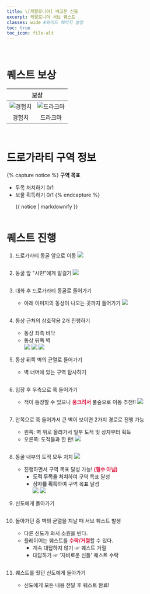 ```yaml
---
title: \[케팔로니아] 배고픈 신들
excerpt: 케팔로니아 서브 퀘스트
classes: wide #와이드 페이지 설정
toc: true
toc_icon: file-alt
---
```


<head>
    <style type="text/css">
        aside { font-size: 22px; }
        section { font-size: 18px; }
        tbody, th { text-align: center; }
        .notice--primary { width: 50%; margin-left: 24px; }
        b { color: crimson; }
    </style>
</head>
<br>



# 퀘스트 보상
<table>
    <thead>
        <tr>
            <th colspan="2">
                보상
            </th>
        </tr>
    </thead>
    <tbody>
        <tr>
            <td><img alt="경험치" src="/assets/images/aoc/default/XP.jpg"></td><td><img alt="드라크마" src="/assets/images/aoc/default/Drachmae.jpg"></td>
        </tr>
        <tr>
            <td>경험치</td><td>드라크마</td>
        </tr>
    </tbody>
</table>

<br>



# 드로가라티 구역 정보
{% capture notice %}
**구역 목표**

* 두목 처치하기 0/1
* 보물 획득하기 0/1
{% endcapture %}

<div class="notice--primary">{{ notice | markdownify }}</div>

<br>

# 퀘스트 진행

1. 드로가라티 동굴 앞으로 이동
<a href="/assets/images/aoc/kephallonia/01-hungry-gods/1.png"><img src="/assets/images/aoc/kephallonia/01-hungry-gods/1.png"></a>
    <pre></pre>
    
2. 동굴 앞 "시민"에게 말걸기
<a href="/assets/images/aoc/kephallonia/01-hungry-gods/2.png"><img src="/assets/images/aoc/kephallonia/01-hungry-gods/2.png"></a>
    <pre></pre>

3. 대화 후 드로가라티 동굴로 들어가기
    - 아래 이미지의 동상이 나오는 곳까지 들어가기
    <a href="/assets/images/aoc/kephallonia/01-hungry-gods/3.jpeg"><img src="/assets/images/aoc/kephallonia/01-hungry-gods/3.jpeg"></a>
    <pre></pre>


4. 동상 근처의 상호작용 2개 진행하기
    - 동상 좌측 바닥
    - 동상 뒤쪽 벽
        <figure class="third" style="margin: 0px;">
            <a href="/assets/images/aoc/kephallonia/01-hungry-gods/4-1.png"><img src="/assets/images/aoc/kephallonia/01-hungry-gods/4-1.png"></a>
            <a href="/assets/images/aoc/kephallonia/01-hungry-gods/4-2.png"><img src="/assets/images/aoc/kephallonia/01-hungry-gods/4-2.png"></a>
            <a href="/assets/images/aoc/kephallonia/01-hungry-gods/4-3.png"><img src="/assets/images/aoc/kephallonia/01-hungry-gods/4-3.png"></a>
        </figure>
        <p></p>

5. 동상 뒤쪽 벽의 균열로 들어가기
    - 벽 너머에 있는 구역 탐사하기
    <pre></pre>

6. 입장 후 우측으로 쭉 들어가기
    - 적이 등장할 수 있으니 <b>웅크려서</b> 풀숲으로 이동 추천!!
    <a href="/assets/images/aoc/kephallonia/01-hungry-gods/6.png"><img src="/assets/images/aoc/kephallonia/01-hungry-gods/6.png"></a>
    <pre></pre>

7. 안쪽으로 쭉 들어가서 큰 벽이 보이면 2가지 경로로 진행 가능
    - 왼쪽: 벽 위로 올라가서 일부 도적 및 상자부터 획득
    - 오른쪽: 도적들과 한 판!
    <a href="/assets/images/aoc/kephallonia/01-hungry-gods/7.jpeg"><img src="/assets/images/aoc/kephallonia/01-hungry-gods/7.jpeg"></a>
    <pre></pre>

8. 동굴 내부의 도적 모두 처치
    <a href="/assets/images/aoc/kephallonia/01-hungry-gods/8.png"><img src="/assets/images/aoc/kephallonia/01-hungry-gods/8.png"></a>
    - 진행하면서 구역 목표 달성 가능! <b>(필수 아님)</b>
        - <b style="color:#494e52">도적 두목을 처치</b>하여 구역 목표 달성
        - <b style="color:#494e52">상자를 획득</b>하여 구역 목표 달성
            <figure class="half" style="margin: 0px;">
                <a href="/assets/images/aoc/kephallonia/01-hungry-gods/8-1.jpeg"><img src="/assets/images/aoc/kephallonia/01-hungry-gods/8-1.jpeg"></a>
                <a href="/assets/images/aoc/kephallonia/01-hungry-gods/8-2.png"><img src="/assets/images/aoc/kephallonia/01-hungry-gods/8-2.png"></a>
            </figure>

9. 신도에게 돌아가기
    <pre></pre>    

10. 돌아가던 중 벽의 균열을 지날 때 서브 퀘스트 발생
    - 다른 신도가 와서 소원을 빈다.
    - 플레이어는 퀘스트를 <b>수락/거절</b>할 수 있다.
        - 계속 대답하지 않기 ☞ 퀘스트 거절
        - 대답하기 ☞ '자비로운 신들' 퀘스트 수락
        <pre></pre>

11. 퀘스트를 줬던 신도에게 돌아가기
    - 신도에게 모든 내용 전달 후 퀘스트 완료!



    